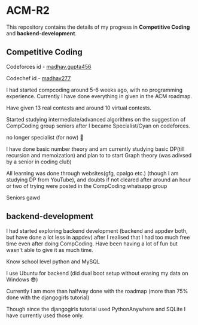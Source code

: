 # ACM-R2
This repository contains the details of my progress in **Competitive Coding** and **backend-development**.

## Competitive Coding
Codeforces id - [madhav.gupta456](https://codeforces.com/profile/madhav.gupta456)

Codechef id - [madhav277](https://www.codechef.com/users/madhav277)

I had started compcoding around 5-6 weeks ago, with no programming experience. Currently I have done everything in given in the ACM roadmap. 

Have given 13 real contests and around 10 virtual contests.

Started studying intermediate/advanced algorithms on the suggestion of CompCoding group seniors after I became Specialist/Cyan on codeforces. 

no longer specialist (for now) :smiling_face_with_tear:

I have done basic number theory and am currently studying basic DP(till recursion and memoization) and plan to to start Graph theory (was adivsed by a  senior in coding club)

All learning was done through websites(gfg, cpalgo etc.) (though I am studying DP from YouTube), and doubts if not cleared after around an hour or two of trying were posted in the CompCoding whatsapp group

Seniors gawd


## backend-development

I had started exploring backend development (backend and appdev both, but have done a lot less in appdev) after I realised that I had too much free time even after doing CompCoding. Have been having a lot of fun but wasn't able to give it as much time.

Know school level python and MySQL

I use Ubuntu for backend (did dual boot setup without erasing my data on Windows :sunglasses:)

Currently I am more than halfway done with the roadmap (more than 75% done with the djangogirls tutorial)

Though since the djangogirls tutorial used PythonAnywhere and SQLite I have currently used those only.


